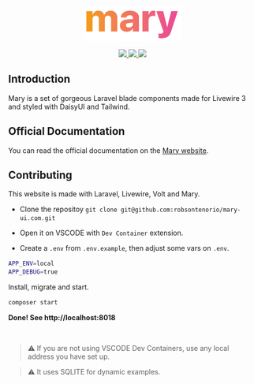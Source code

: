 <p align="center"><img width="200" src="public/mary.png"></p>

<p align="center">
    <a href="https://packagist.org/packages/robsontenorio/mary">
        <img src="https://poser.pugx.org/robsontenorio/mary/d/total.svg">
    </a>
    <a href="https://packagist.org/packages/robsontenorio/mary">
        <img src="https://poser.pugx.org/robsontenorio/mary/v/stable.svg">
    </a>
    <a href="https://packagist.org/packages/robsontenorio/mary">
        <img src="https://poser.pugx.org/robsontenorio/mary/license.svg">
    </a>
</p>


## Introduction
Mary is a set of gorgeous Laravel blade components made for Livewire 3 and styled with DaisyUI and Tailwind.

## Official Documentation
You can read the official documentation on the [Mary website](https://mary-ui.com).


## Contributing

This website is made with Laravel, Livewire, Volt and Mary.

- Clone the repositoy `git clone git@github.com:robsontenorio/mary-ui.com.git`

- Open it on VSCODE with `Dev Container` extension.

- Create a `.env` from `.env.example`, then adjust some vars on `.env`.

```bash
APP_ENV=local
APP_DEBUG=true
```

Install, migrate and start.

```bash
composer start
```

**Done! See http://localhost:8018**

<br>

> :warning: If you are not using VSCODE Dev Containers, use any local address you have set up.

> :warning: It uses SQLITE for dynamic examples.